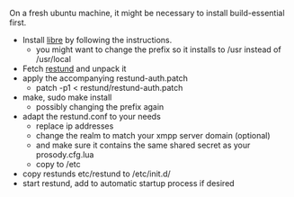 On a fresh ubuntu machine, it might be necessary to install build-essential first.

* Install [libre](http://creytiv.com/re.html) by following the instructions.
  * you might want to change the prefix so it installs to /usr instead of /usr/local
* Fetch [restund](http://creytiv.com/restund.html) and unpack it
* apply the accompanying restund-auth.patch 
  * patch -p1 < restund/restund-auth.patch
* make, sudo make install
  * possibly changing the prefix again
* adapt the restund.conf to your needs 
  * replace ip addresses
  * change the realm to match your xmpp server domain (optional)
  * and make sure it contains the same shared secret as your prosody.cfg.lua
  * copy to /etc
* copy restunds etc/restund to /etc/init.d/
* start restund, add to automatic startup process if desired
